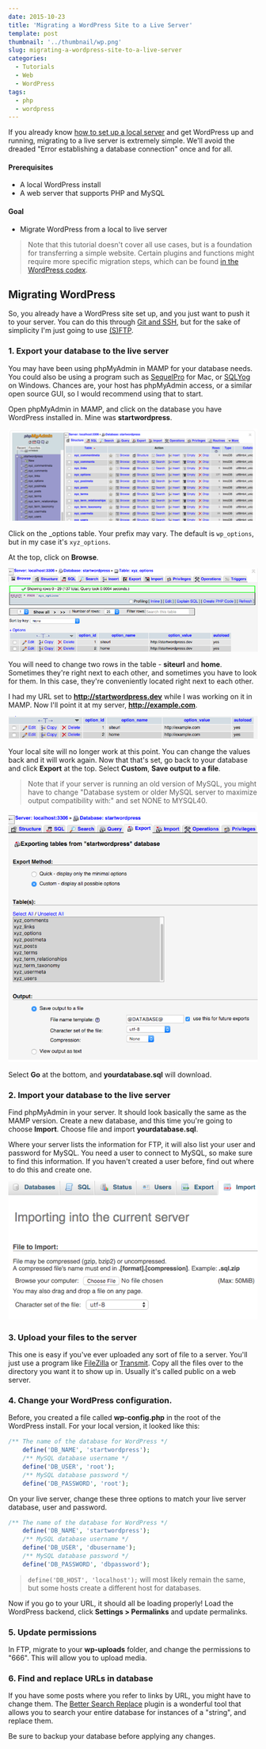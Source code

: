 ```yaml
---
date: 2015-10-23
title: 'Migrating a WordPress Site to a Live Server'
template: post
thumbnail: '../thumbnail/wp.png'
slug: migrating-a-wordpress-site-to-a-live-server
categories:
  - Tutorials
  - Web
  - WordPress
tags:
  - php
  - wordpress
---
```


If you already know [how to set up a local server](http://taniarascia.com/local-environment) and get WordPress up and running, migrating to a live server is extremely simple. We'll avoid the dreaded "Error establishing a database connection" once and for all.

#### Prerequisites

- A local WordPress install
- A web server that supports PHP and MySQL

#### Goal

- Migrate WordPress from a local to live server

> Note that this tutorial doesn't cover all use cases, but is a foundation for transferring a simple website. Certain plugins and functions might require more specific migration steps, which can be found [in the WordPress codex](https://codex.wordpress.org/Moving_WordPress).

## Migrating WordPress

So, you already have a WordPress site set up, and you just want to push it to your server. You can do this through [Git and SSH](http://www.taniarascia.com/getting-started-with-git/), but for the sake of simplicity I'm just going to use [(S)FTP](https://en.wikipedia.org/wiki/File_Transfer_Protocol).

### 1. Export your database to the live server

You may have been using phpMyAdmin in MAMP for your database needs. You could also be using a program such as [SequelPro](http://www.sequelpro.com/) for Mac, or [SQLYog](https://www.webyog.com/) on Windows. Chances are, your host has phpMyAdmin access, or a similar open source GUI, so I would recommend using that to start.

Open phpMyAdmin in MAMP, and click on the database you have WordPress installed in. Mine was **startwordpress**.

![](../images/Screen-Shot-2015-10-22-at-9.19.23-PM.png)

Click on the \_options table. Your prefix may vary. The default is `wp_options`, but in my case it's `xyz_options`.

At the top, click on **Browse**.

![](../images/Screen-Shot-2015-10-22-at-9.27.25-PM.png)

You will need to change two rows in the table - **siteurl** and **home**. Sometimes they're right next to each other, and sometimes you have to look for them. In this case, they're conveniently located right next to each other.

I had my URL set to **http://startwordpress.dev** while I was working on it in MAMP. Now I'll point it at my server, **http://example.com**.

![](../images/Screen-Shot-2015-10-22-at-9.31.36-PM.png)

Your local site will no longer work at this point. You can change the values back and it will work again. Now that that's set, go back to your database and click **Export** at the top. Select **Custom**, **Save output to a file**.

> Note that if your server is running an old version of MySQL, you might have to change "Database system or older MySQL server to maximize output compatibility with:" and set NONE to MYSQL40.

![](../images/Screen-Shot-2015-10-22-at-9.42.40-PM.png)

Select **Go** at the bottom, and **yourdatabase.sql** will download.

### 2. Import your database to the live server

Find phpMyAdmin in your server. It should look basically the same as the MAMP version. Create a new database, and this time you're going to choose **Import**. Choose file and import **yourdatabase.sql**.

Where your server lists the information for FTP, it will also list your user and password for MySQL. You need a user to connect to MySQL, so make sure to find this information. If you haven't created a user before, find out where to do this and create one.

![](../images/Screen-Shot-2015-10-22-at-9.55.28-PM.png)

### 3. Upload your files to the server

This one is easy if you've ever uploaded any sort of file to a server. You'll just use a program like [FileZilla](https://filezilla-project.org/) or [Transmit](https://panic.com/transmit/). Copy all the files over to the directory you want it to show up in. Usually it's called public on a web server.

### 4. Change your WordPress configuration.

Before, you created a file called **wp-config.php** in the root of the WordPress install. For your local version, it looked like this:

```php
/** The name of the database for WordPress */
    define('DB_NAME', 'startwordpress');
    /** MySQL database username */
    define('DB_USER', 'root');
    /** MySQL database password */
    define('DB_PASSWORD', 'root');
```

On your live server, change these three options to match your live server database, user and password.

```php
/** The name of the database for WordPress */
    define('DB_NAME', 'startwordpress');
    /** MySQL database username */
    define('DB_USER', 'dbusername');
    /** MySQL database password */
    define('DB_PASSWORD', 'dbpassword');
```

> `define('DB_HOST', 'localhost');` will most likely remain the same, but some hosts create a different host for databases.

Now if you go to your URL, it should all be loading properly! Load the WordPress backend, click **Settings > Permalinks** and update permalinks.

### 5. Update permissions

In FTP, migrate to your **wp-uploads** folder, and change the permissions to "666". This will allow you to upload media.

### 6. Find and replace URLs in database

If you have some posts where you refer to links by URL, you might have to change them. The [Better Search Replace](https://wordpress.org/plugins/better-search-replace/) plugin is a wonderful tool that allows you to search your entire database for instances of a "string", and replace them.

Be sure to backup your database before applying any changes.

